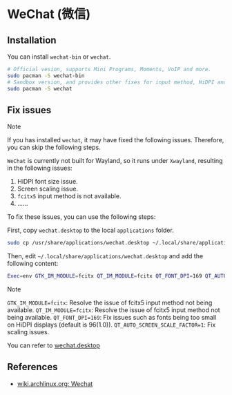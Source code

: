 # WeChat (微信)

## Installation

You can install `wechat-bin` or `wechat`.

```sh
# Official vesion, supports Mini Programs, Moments, VoIP and more.
sudo pacman -S wechat-bin
# Sandbox version, and provides other fixes for input method, HiDPI and more.
sudo pacman -S wechat
```

## Fix issues

> [!NOTE]
> If you has installed `wechat`, it may have fixed the following issues.
> Therefore, you can skip the following steps.

`WeChat` is currently not built for Wayland, so it runs under `Xwayland`, resulting in the following issues:

1. HiDPI font size issue.
2. Screen scaling issue.
3. `fcitx5` input method is not available.
4. ......

To fix these issues, you can use the following steps:

First, copy `wechat.desktop` to the local `applications` folder.

```sh
sudo cp /usr/share/applications/wechat.desktop ~/.local/share/applications/
```

Then, edit `~/.local/share/applications/wechat.desktop` and add the following content:

```sh
Exec=env GTK_IM_MODULE=fcitx QT_IM_MODULE=fcitx QT_FONT_DPI=169 QT_AUTO_SCREEN_SCALE_FACTOR=1 ...
```

> [!NOTE]
> `GTK_IM_MODULE=fcitx`: Resolve the issue of fcitx5 input method not being available.
> `QT_IM_MODULE=fcitx`: Resolve the issue of fcitx5 input method not being available.
> `QT_FONT_DPI=169`: Fix issues such as fonts being too small on HiDPI displays (default is 96(1.0)).
> `QT_AUTO_SCREEN_SCALE_FACTOR=1`: Fix scaling issues.

You can refer to [wechat.desktop](../../../home/dot_local/share/applications/wechat.desktop)

## References

- [wiki.archlinux.org: Wechat](https://wiki.archlinux.org/title/WeChat)
